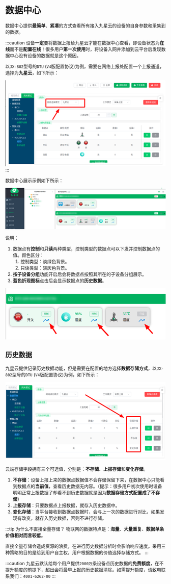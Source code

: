 # 数据中心

数据中心提供**最简单**、**紧凑**的方式查看所有接入九星云的设备的自身参数和采集到的数据。

:::caution
设备**一定**要将数据上报给九星云才能在数据中心查看，即设备状态为**在线**而不是**配置在线**！很多用户**第一次使用**时，将设备入网并添加到云平台后发现数据中心没有设备的数据就是这个原因。

以`JX-802`型号的`DTU` (`V4`版配置协议)为例，需要在网络上报处配置一个上报通道，选择为**九星云**，如下所示：

![网络通道配置上报九星云](assets/images/网络通道配置上报九星云.png)
:::

数据中心展示示例如下所示：

![数据中心展示](assets/images/数据中心展示.png)

说明：

1. 数据点有**控制**和**只读**两种类型，控制类型的数据点可以下发并控制数据点的值。颜色区分：
   1. 控制类型：淡绿色背景。
   2. 只读类型：淡灰色背景。
2. **按子设备分组**功能开启后会将数据点按照其所在的子设备分组展示。
3. **蓝色折现图标**点击后会显示数据点的**历史数据**。

![查看历史数据按钮](assets/images/查看历史数据按钮.png)

## 历史数据

九星云提供记录历史数据功能，但是需要在配置的地方选择**数据存储方式**，以`JX-802`型号的`DTU` (`V4`版配置协议)为例，如下所示：

![数据存储方式选择](assets/images/数据存储方式选择.png)

云端存储字段拥有三个可选值，分别是：**不存储**、**上报存储**和**变化存储**。

1. **不存储**：设备上报上来的数据点数据值不会存储保留下来，在数据中心只能看到数据点的**当前值**，查看历史数据无内容。（提示：很多用户初次使用时设备明明正常上报数据了却看不到历史数据就是因为**数据存储方式配置成了不存储**）
2. **上报存储**：只要数据点上报数据，就存入历史数据中。
3. **变化存储**：当平台接收到数据点数据时，会与上一次的数据进行对比，如果发现有改变，就存入历史数据，否则不进行存储。

:::tip 为什么不直接全量存储？
物联网的数据特点是：**海量**、**大量重复**、**数据单条价值相对而言较低**。

直接全量存储会造成资源的浪费，在进行历史数据分析时会影响响应速度。采用三种策略的目的是给到用户自主权，用户根据数据的价值选择存储方式。
:::

:::caution
九星云默认给每个用户提供`2000万`条设备点历史数据的**免费额度**，在不提升额度的前提下，超出会将最早上报的历史数据清除。如需提升额度，请致电联系我们：`4001-6262-00`
:::
